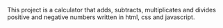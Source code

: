 This project is a calculator that adds, subtracts, multiplicates and divides positive and negative numbers
written in html, css and javascript. 
